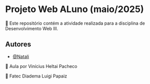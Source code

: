 # Projeto Web ALuno (maio/2025)

🔎 Este repositório contém a atividade realizada para a disciplina de Desenvolvimento Web III.

## Autores

- [@Natali](https://github.com/nouveauromance)

🔗 Aula por Vinícius Heltai Pacheco

📍 Fatec Diadema Luigi Papaiz 
